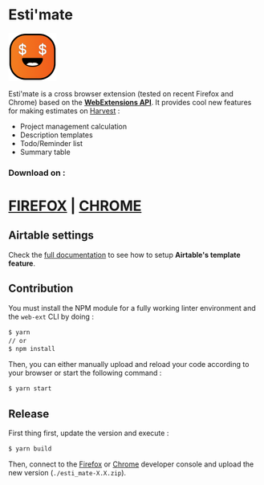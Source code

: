 # Esti'mate

![icon](assets/icon@2x.png)

Esti'mate is a cross browser extension (tested on recent Firefox and Chrome) based on the [**WebExtensions API**](https://developer.mozilla.org/en-US/Add-ons/WebExtensions). It provides cool new features for making estimates on [Harvest](https://getharvest.com/) :
- Project management calculation
- Description templates
- Todo/Reminder list
- Summary table

### Download on :
# [FIREFOX](https://addons.mozilla.org/fr/firefox/addon/esti-mate/) | [CHROME](https://chrome.google.com/webstore/detail/ahhoegjbkdhoembpkmnnghkmfinkkaog/publish-delayed)

## Airtable settings

Check the [full documentation](https://github.com/antistatique/esti-mate/blob/master/doc/airtable.md) to see how to setup **Airtable's template feature**.

## Contribution

You must install the NPM module for a fully working linter environment and the `web-ext` CLI by doing :

```bash
$ yarn
// or
$ npm install
```

Then, you can either manually upload and reload your code according to your browser or start the following command :

```bash
$ yarn start
```

## Release

First thing first, update the version and execute :

```bash
$ yarn build
```

Then, connect to the [Firefox](https://addons.mozilla.org/en-US/developers/addon/esti-mate) or [Chrome](https://chrome.google.com/webstore/developer/dashboard) developer console and upload the new version (`./esti_mate-X.X.zip`).

